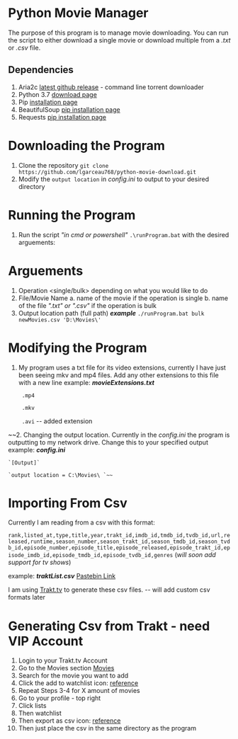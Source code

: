 
# Python Movie Manager
The purpose of this program is to manage movie downloading. 
You can run the script to either download a single movie or download multiple from a *.txt* or *.csv* file.
## Dependencies
1. Aria2c [latest github release](https://github.com/aria2/aria2/tree/release-1.34.0)
         - command line torrent downloader
  2. Python 3.7 [download page](https://www.python.org/downloads/) 
  3. Pip [installation page](https://pip.pypa.io/en/stable/installing/)
  4. BeautifulSoup [pip installation page](https://pypi.org/project/beautifulsoup4/)
  5. Requests [pip installation page](https://pypi.org/project/requests/)
 
 # Downloading the Program
 1. Clone the repository `git clone https://github.com/lgarceau768/python-movie-download.git`
 2. Modify the `output location` in *config.ini* to output to your desired directory
 # Running the Program
 1. Run the script *"in cmd or powershell"* `.\runProgram.bat` with the desired arguements:
 # Arguements
1. Operation <single/bulk> depending on what you would like to do
2. File/Movie Name
	a. name of the movie if the operation is single
	b. name of the file *".txt" or ".csv"* if the operation is bulk
3. Output location path (full path)
__*example*__
`./runProgram.bat bulk newMovies.csv 'D:\Movies\'`
# Modifying the Program
1. My program uses a txt file for its video extensions, currently I have just been seeing mkv and mp4 files. Add any other extensions to this file with a new line
example:
__*movieExtensions.txt*__

   ` .mp4`
   
   ` .mkv`
   
   ` .avi` -- added extension
   
~~2. Changing the output location. Currently in the *config.ini* the program is outputting to my network drive. Change this to your specified output
example:
__*config.ini*__

	`[Output]`

	`output location = C:\Movies\ `~~

# Importing From Csv
Currently I am reading from a csv with this format:

`rank,listed_at,type,title,year,trakt_id,imdb_id,tmdb_id,tvdb_id,url,released,runtime,season_number,season_trakt_id,season_tmdb_id,season_tvdb_id,episode_number,episode_title,episode_released,episode_trakt_id,episode_imdb_id,episode_tmdb_id,episode_tvdb_id,genres`
 (*will soon add support for tv shows*)
 
example:
__*traktList.csv*__ 
    [Pastebin Link](https://pastebin.com/12V6yPfP)

I am using [Trakt.tv](https://trakt.tv) to generate these csv files. -- will add custom csv formats later

# Generating Csv from Trakt - need VIP Account
1.  Login to your Trakt.tv Account
2. Go to the Movies section [Movies](https://trakt.tv/movies)
3. Search for the movie you want to add 
4.  Click the add to watchlist icon: [reference](https://pasteboard.co/ImUqLkJ.png)
5.  Repeat Steps 3-4 for X amount of movies
6.  Go to your profile - top right
7.  Click lists
8.  Then watchlist
9.  Then export as csv icon: [reference](https://pasteboard.co/ImUsPub.png)
10. Then just place the csv in the same directory as the program

 


